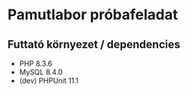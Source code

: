 # Pamutlabor próbafeladat

## Futtató környezet / dependencies
- PHP 8.3.6
- MySQL 8.4.0
- (dev) PHPUnit 11.1